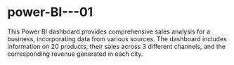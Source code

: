 # power-BI---01
This Power BI dashboard provides comprehensive sales analysis for a business, incorporating data from various sources. The dashboard includes information on 20 products, their sales across 3 different channels, and the corresponding revenue generated in each city.  

